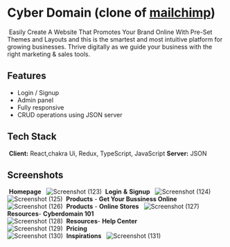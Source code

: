 
# Cyber Domain (clone of [mailchimp](https://mailchimp.com/))
​
Easily Create A Website That Promotes Your Brand Online With Pre-Set Themes and Layouts and this is the smartest and most intuitive platform for growing businesses. Thrive digitally as we guide your business with the right marketing & sales tools.
​
## Features
- Login / Signup
- Admin panel
- Fully responsive
- CRUD operations using JSON server
​
## Tech Stack
​
**Client:** React,chakra Ui, Redux, TypeScript, JavaScript
**Server:** JSON

## Screenshots
​
**Homepage**
​​
​​
![Screenshot (123)](https://user-images.githubusercontent.com/97978681/208675708-7a663a79-2d35-480e-89be-f88fa6a5fc35.png)
​
**Login** **&** **Signup**
​​
​​
![Screenshot (124)](https://user-images.githubusercontent.com/97978681/208676090-50e5b368-c942-4407-bc5c-9d0d9c9256fd.png)
​​
​​
![Screenshot (125)](https://user-images.githubusercontent.com/97978681/208676126-2f46f2b4-11e3-466d-992e-512dfed832f4.png)
​
**Products** - **Get Your Bussiness Online**
​​
​​
![Screenshot (126)](https://user-images.githubusercontent.com/97978681/208676376-071694f2-788b-40a7-9040-681005f8b147.png)
​
**Products** - **Online Stores**
​​
​​
![Screenshot (127)](https://user-images.githubusercontent.com/97978681/208676523-5fe1a69d-cb9e-46f7-9b88-bc682b4f697e.png)
​
**Resources**- **Cyberdomain 101**
<br/>
![Screenshot (128)](https://user-images.githubusercontent.com/97978681/208676877-e6fff818-187c-45ed-a1bf-8f7dbf4a082f.png)
​
**Resources**- **Help Center**
<br/>
![Screenshot (129)](https://user-images.githubusercontent.com/97978681/208677024-9c0af9a7-fef7-4efe-b21f-1e9403f0ff5d.png)
​
**Pricing**
<br/>
![Screenshot (130)](https://user-images.githubusercontent.com/97978681/208677089-77cce779-67d8-491f-b6d0-35bebf1c2624.png)
​
**Inspirations**
​​
​​
![Screenshot (131)](https://user-images.githubusercontent.com/97978681/208677098-7d5b2f16-4f4d-4b04-96e5-8a1744067e9d.png)
